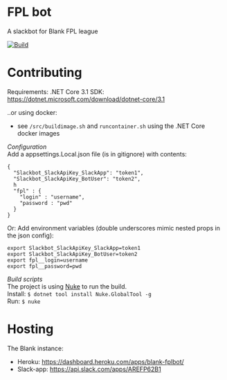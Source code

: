 # FPL bot
A slackbot for Blank FPL league

[![Build](https://github.com/blankoslo/fplbot/workflows/CI/badge.svg)](https://github.com/blankoslo/fplbot/actions)

# Contributing
Requirements: .NET Core 3.1 SDK: https://dotnet.microsoft.com/download/dotnet-core/3.1

..or using docker:
- see `/src/buildimage.sh` and `runcontainer.sh` using the .NET Core docker images

*Configuration*   
Add a appsettings.Local.json file (is in gitignore) with contents:

``` 
{
  "Slackbot_SlackApiKey_SlackApp": "token1",
  "Slackbot_SlackApiKey_BotUser": "token2",
  h
  "fpl" : {
    "login" : "username",
    "password : "pwd"
  }
}
```

            
Or: Add environment variables (double underscores mimic nested props in the json config):

```
export Slackbot_SlackApiKey_SlackApp=token1
export Slackbot_SlackApiKey_BotUser=token2
export fpl__login=username
export fpl__password=pwd 
```

*Build scripts*   
The project is using [Nuke](http://www.nuke.build/) to run the build.   
Install: `$ dotnet tool install Nuke.GlobalTool -g`   
Run: `$ nuke`   



# Hosting
The Blank instance:

* Heroku: https://dashboard.heroku.com/apps/blank-fplbot/
* Slack-app: https://api.slack.com/apps/AREFP62B1

